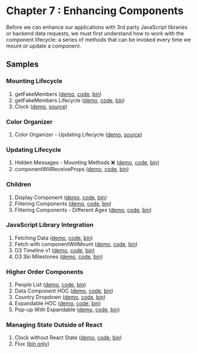 Chapter 7 : Enhancing Components
==================
Before we can enhance our applications with 3rd party JavaScript libraries or backend data requests, we must
first understand how to work with the component lifecycle: a series of methods that can be invoked every time we
mount or update a component.

Samples
--------

### Mounting Lifecycle

  1. getFakeMembers ([demo](https://rawgit.com/MoonHighway/learning-react/master/chapter-07/01-mounting-lifecycle/01-mounting.html), [code](http://github.com/MoonHighway/learning-react/blob/master/chapter-07/01-mounting-lifecycle/01-mounting.html), [bin](http://jsbin.com/qobiwit/1/edit?js,console))
  2. getFakeMembers Lifecycle ([demo](https://rawgit.com/MoonHighway/learning-react/master/chapter-07/01-mounting-lifecycle/02-mounting.html), [code](http://github.com/MoonHighway/learning-react/blob/master/chapter-07/01-mounting-lifecycle/02-mounting.html), [bin](http://jsbin.com/qobiwit/2/edit?js,output))
  3. Clock ([demo](https://rawgit.com/MoonHighway/learning-react/master/chapter-07/mounting-lifecycle-clock/dist/index.html),
  [source](https://github.com/MoonHighway/learning-react/blob/master/chapter-07/mounting-lifecycle-clock))

### Color Organizer

  1. Color Organizer - Updating Lifecycle ([demo](https://rawgit.com/MoonHighway/learning-react/master/chapter-07/color-organizer/dist/index.html),
  [source](https://github.com/MoonHighway/learning-react/blob/master/chapter-07/color-organizer))

### Updating Lifecycle

  1. Hidden Messages - Mounting Methods ❌ ([demo](https://rawgit.com/MoonHighway/learning-react/master/chapter-07/02-updating-lifecycle/01-updating.html), [code](http://github.com/MoonHighway/learning-react/blob/master/chapter-07/02-updating-lifecycle/01-updating.html), [bin](http://jsbin.com/buvutef/1/edit?js,output))
  2. componentWillReceiveProps ([demo](https://rawgit.com/MoonHighway/learning-react/master/chapter-07/02-updating-lifecycle/02-updating.html), [code](http://github.com/MoonHighway/learning-react/blob/master/chapter-07/02-updating-lifecycle/02-updating.html), [bin](http://jsbin.com/buvutef/2/edit?js,output))

### Children

  1. Display Component ([demo](https://rawgit.com/MoonHighway/learning-react/master/chapter-07/03-children/01-children.html), [code](http://github.com/MoonHighway/learning-react/blob/master/chapter-07/03-children/01-children.html), [bin](http://jsbin.com/filikap/1/edit?js,output))
  2. Filtering Components ([demo](https://rawgit.com/MoonHighway/learning-react/master/chapter-07/03-children/02-children.html), [code](http://github.com/MoonHighway/learning-react/blob/master/chapter-07/03-children/02-children.html), [bin](http://jsbin.com/filikap/2/edit?js,output))
  3. Filtering Components - Different Ages ([demo](https://rawgit.com/MoonHighway/learning-react/master/chapter-07/03-children/03-children.html), [code](http://github.com/MoonHighway/learning-react/blob/master/chapter-07/03-children/03-children.html), [bin](http://jsbin.com/filikap/3/edit?js,output))

### JavaScript Library Integration

  1. Fetching Data ([demo](https://rawgit.com/MoonHighway/learning-react/master/chapter-07/04-library-integration/01-libraries.html), [code](http://github.com/MoonHighway/learning-react/blob/master/chapter-07/04-library-integration/01-libraries.html), [bin](http://jsbin.com/levaduv/1/edit?js,output))
  2. Fetch with componentWillMount ([demo](https://rawgit.com/MoonHighway/learning-react/master/chapter-07/04-library-integration/02-libraries.html), [code](http://github.com/MoonHighway/learning-react/blob/master/chapter-07/04-library-integration/02-libraries.html), [bin](http://jsbin.com/levaduv/2/edit?js,output))
  3. D3 Timeline v1 ([demo](https://rawgit.com/MoonHighway/learning-react/master/chapter-07/04-library-integration/03-libraries.html), [code](http://github.com/MoonHighway/learning-react/blob/master/chapter-07/04-library-integration/03-libraries.html), [bin](http://jsbin.com/levaduv/3/edit?js,output))
  4. D3 Ski Milestones ([demo](https://rawgit.com/MoonHighway/learning-react/master/chapter-07/04-library-integration/04-libraries.html), [code](http://github.com/MoonHighway/learning-react/blob/master/chapter-07/04-library-integration/04-libraries.html), [bin](http://jsbin.com/levaduv/4/edit?js,output))

### Higher Order Components

  1. People List ([demo](https://rawgit.com/MoonHighway/learning-react/master/chapter-07/05-higher-order-components/01-hocs.html), [code](http://github.com/MoonHighway/learning-react/blob/master/chapter-07/05-higher-order-components/01-hocs.html), [bin](http://jsbin.com/nitagof/1/edit?js,output))
  2. Data Component HOC ([demo](https://rawgit.com/MoonHighway/learning-react/master/chapter-07/05-higher-order-components/02-hocs.html), [code](http://github.com/MoonHighway/learning-react/blob/master/chapter-07/05-higher-order-components/02-hocs.html), [bin](http://jsbin.com/nitagof/2/edit?js,output))
  3. Country Dropdown ([demo](https://rawgit.com/MoonHighway/learning-react/master/chapter-07/05-higher-order-components/03-hocs.html), [code](http://github.com/MoonHighway/learning-react/blob/master/chapter-07/05-higher-order-components/03-hocs.html), [bin](http://jsbin.com/nitagof/3/edit?js,output))
  4. Expandable HOC ([demo](https://rawgit.com/MoonHighway/learning-react/master/chapter-07/05-higher-order-components/04-hocs.html), [code](http://github.com/MoonHighway/learning-react/blob/master/chapter-07/05-higher-order-components/04-hocs.html), [bin](http://jsbin.com/nitagof/4/edit?js,output))
  5. Pop-up With Expandable ([demo](https://rawgit.com/MoonHighway/learning-react/master/chapter-07/05-higher-order-components/04-hocs.html), [code](http://github.com/MoonHighway/learning-react/blob/master/chapter-07/05-higher-order-components/04-hocs.html), [bin](http://jsbin.com/nitagof/5/edit?js,output))

### Managing State Outside of React

  1. Clock without React State ([demo](https://rawgit.com/MoonHighway/learning-react/master/chapter-07/06-managing-state-outside-react/01-state.html), [code](http://github.com/MoonHighway/learning-react/blob/master/chapter-07/06-managing-state-outside-react/01-state.html), [bin](http://jsbin.com/juxewiw/1/edit?js,output))
  2. Flux ([bin only](http://jsbin.com/juxewiw/2/edit?js,console,output))
